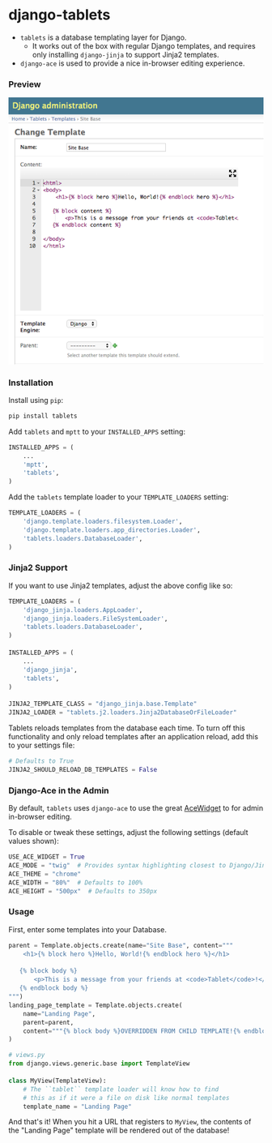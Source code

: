 # django-tablets

* `tablets` is a database templating layer for Django.
    * It works out of the box with regular Django templates, and requires only installing `django-jinja` to support Jinja2 templates.
* `django-ace` is used to provide a nice in-browser editing experience.


### Preview
![Admin preview](https://raw.githubusercontent.com/craiglabenz/django-tablets/master/media/admin-change-form.png "Optional Title")


### Installation

Install using `pip`:

```py
pip install tablets
```

Add `tablets` and `mptt` to your `INSTALLED_APPS` setting:
```py
INSTALLED_APPS = (
    ...
    'mptt',
    'tablets',
)
```

Add the `tablets` template loader to your `TEMPLATE_LOADERS` setting:
```py
TEMPLATE_LOADERS = (
    'django.template.loaders.filesystem.Loader',
    'django.template.loaders.app_directories.Loader',
    'tablets.loaders.DatabaseLoader',
)
```

### Jinja2 Support

If you want to use Jinja2 templates, adjust the above config like so:
```py
TEMPLATE_LOADERS = (
    'django_jinja.loaders.AppLoader',
    'django_jinja.loaders.FileSystemLoader',
    'tablets.loaders.DatabaseLoader',
)

INSTALLED_APPS = (
    ...
    'django_jinja',
    'tablets',
)

JINJA2_TEMPLATE_CLASS = "django_jinja.base.Template"
JINJA2_LOADER = "tablets.j2.loaders.Jinja2DatabaseOrFileLoader"
```

Tablets reloads templates from the database each time. To turn off this functionality and only reload templates after an application reload, add this to your settings file:
```py
# Defaults to True
JINJA2_SHOULD_RELOAD_DB_TEMPLATES = False
```


### Django-Ace in the Admin
By default, `tablets` uses `django-ace` to use the great [AceWidget](http://ace.c9.io/build/kitchen-sink.html) to for admin in-browser editing.

To disable or tweak these settings, adjust the following settings (default values shown):
```py
USE_ACE_WIDGET = True
ACE_MODE = "twig"  # Provides syntax highlighting closest to Django/Jinja2 templates
ACE_THEME = "chrome"
ACE_WIDTH = "80%"  # Defaults to 100%
ACE_HEIGHT = "500px"  # Defaults to 350px
```


### Usage

First, enter some templates into your Database.
```py
parent = Template.objects.create(name="Site Base", content="""
    <h1>{% block hero %}Hello, World!{% endblock hero %}</h1>

   {% block body %}
       <p>This is a message from your friends at <code>Tablet</code>!</p>
   {% endblock body %}
""")
landing_page_template = Template.objects.create(
    name="Landing Page",
    parent=parent,
    content="""{% block body %}OVERRIDDEN FROM CHILD TEMPLATE!{% endblock body %}"""
)
```

```py
# views.py
from django.views.generic.base import TemplateView

class MyView(TemplateView):
    # The ``tablet`` template loader will know how to find
    # this as if it were a file on disk like normal templates
    template_name = "Landing Page"
```

And that's it! When you hit a URL that registers to `MyView`, the contents of the "Landing Page" template will be rendered out of the database!
